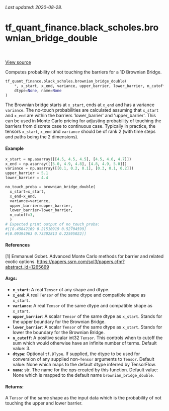 <!--
This file is generated by a tool. Do not edit directly.
For open-source contributions the docs will be updated automatically.
-->

*Last updated: 2020-08-28.*

<div itemscope itemtype="http://developers.google.com/ReferenceObject">
<meta itemprop="name" content="tf_quant_finance.black_scholes.brownian_bridge_double" />
<meta itemprop="path" content="Stable" />
</div>

# tf_quant_finance.black_scholes.brownian_bridge_double

<!-- Insert buttons and diff -->

<table class="tfo-notebook-buttons tfo-api" align="left">
</table>

<a target="_blank" href="https://github.com/google/tf-quant-finance/blob/master/tf_quant_finance/black_scholes/brownian_bridge.py">View source</a>



Computes probability of not touching the barriers for a 1D Brownian Bridge.

```python
tf_quant_finance.black_scholes.brownian_bridge_double(
    *, x_start, x_end, variance, upper_barrier, lower_barrier, n_cutoff=3,
    dtype=None, name=None
)
```



<!-- Placeholder for "Used in" -->

The Brownian bridge starts at `x_start`, ends at `x_end` and has a variance
`variance`. The no-touch probabilities are calculated assuming that `x_start`
and `x_end` are within the barriers 'lower_barrier' and 'upper_barrier'.
This can be used in Monte Carlo pricing for adjusting probability of
touching the barriers from discrete case to continuous case.
Typically in practice, the tensors `x_start`, `x_end` and `variance` should be
of rank 2 (with time steps and paths being the 2 dimensions).

#### Example

```python
x_start = np.asarray([[4.5, 4.5, 4.5], [4.5, 4.6, 4.7]])
x_end = np.asarray([[5.0, 4.9, 4.8], [4.8, 4.9, 5.0]])
variance = np.asarray([[0.1, 0.2, 0.1], [0.3, 0.1, 0.2]])
upper_barrier = 5.1
lower_barrier = 4.4

no_touch_proba = brownian_bridge_double(
  x_start=x_start,
  x_end=x_end,
  variance=variance,
  upper_barrier=upper_barrier,
  lower_barrier=lower_barrier,
  n_cutoff=3,
  )
# Expected print output of no_touch_proba:
#[[0.45842169 0.21510919 0.52704599]
#[0.09394963 0.73302813 0.22595022]]
```

#### References

[1] Emmanuel Gobet. Advanced Monte Carlo methods for barrier and related
exotic options.
https://papers.ssrn.com/sol3/papers.cfm?abstract_id=1265669

#### Args:


* <b>`x_start`</b>: A real `Tensor` of any shape and dtype.
* <b>`x_end`</b>: A real `Tensor` of the same dtype and compatible shape as
  `x_start`.
* <b>`variance`</b>: A real `Tensor` of the same dtype and compatible shape as
  `x_start`.
* <b>`upper_barrier`</b>: A scalar `Tensor` of the same dtype as `x_start`. Stands for
  the upper boundary for the Brownian Bridge.
* <b>`lower_barrier`</b>: A scalar `Tensor` of the same dtype as `x_start`. Stands for
  lower the boundary for the Brownian Bridge.
* <b>`n_cutoff`</b>: A positive scalar int32 `Tensor`. This controls when to cutoff
  the sum which would otherwise have an infinite number of terms.
  Default value: 3.
* <b>`dtype`</b>: Optional `tf.DType`. If supplied, the dtype to be used for conversion
  of any supplied non-`Tensor` arguments to `Tensor`.
  Default value: None which maps to the default dtype inferred by
  TensorFlow.
* <b>`name`</b>: str. The name for the ops created by this function.
  Default value: None which is mapped to the default name
  `brownian_bridge_double`.


#### Returns:

A `Tensor` of the same shape as the input data which is the probability
of not touching the upper and lower barrier.
